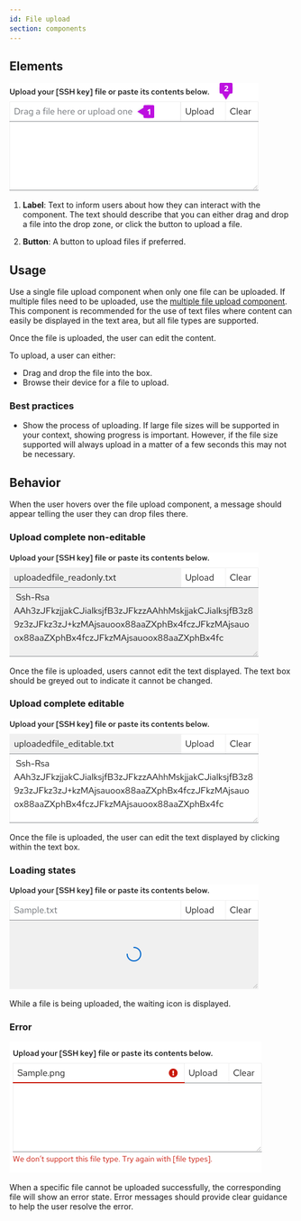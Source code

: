 ```yaml
---
id: File upload
section: components
---
```


## Elements
<img src="./img/Fileupload.png" alt="File Upload" width="442"/> 

1. **Label**: Text to inform users about how they can interact with the component. The text should describe that you can either drag and drop a file into the drop zone, or click the button to upload a file.

2. **Button**: A button to upload files if preferred. 

## Usage

Use a single file upload component when only one file can be uploaded. If multiple files need to be uploaded, use the [multiple file upload component](https://www.patternfly.org/v4/components/file-upload---multiple/). This component is recommended for the use of text files where content can easily be displayed in the text area, but all file types are supported.

Once the file is uploaded, the user can edit the content.

To upload, a user can either:
- Drag and drop the file into the box.
- Browse their device for a file to upload.

### Best practices

- Show the process of uploading. If large file sizes will be supported in your context, showing progress is important. However, if the file size supported will always upload in a matter of a few seconds this may not be necessary. 


## Behavior
When the user hovers over the file upload component, a message should appear telling the user they can drop files there. 

### Upload complete non-editable

<img src="./img/Noneditable.png" alt="File upload with greyed out text box" width="442"/> 

Once the file is uploaded, users cannot edit the text displayed. The text box should be greyed out to indicate it cannot be changed.


### Upload complete editable

<img src="./img/editable.png" alt="File Upload with text editable" width="442"/> 

Once the file is uploaded, the user can edit the text displayed by clicking within the text box.


### Loading states

<img src="./img/Loading.png" alt="File upload with loading symbol" width="442"/> 

While a file is being uploaded, the waiting icon is displayed.


### Error 

<img src="./img/FileError.png" alt="File upload with a an error alert" width="448"/> 

When a specific file cannot be uploaded successfully, the corresponding file will show an error state. Error messages should provide clear guidance to help the user resolve the error.
